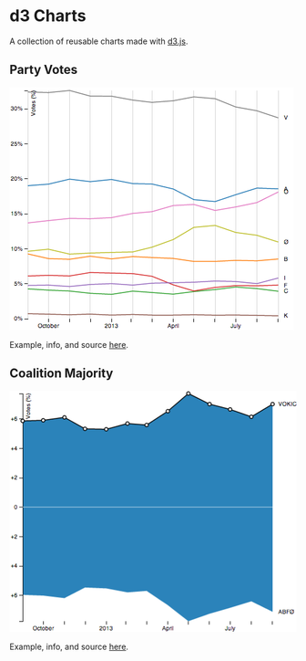 d3 Charts
=========
A collection of reusable charts made with [d3.js][d3].

Party Votes
-----------
![Party Votes thumbnail][party-votes-img]

Example, info, and source [here][party-votes-url].


Coalition Majority
------------------
![Coalition Majority thumbnail][coalition-majority-img]

Example, info, and source [here][coalition-majority-url].


[d3]: http://d3js.org
[party-votes-img]: screenshots/party-votes.png
[party-votes-url]: http://bl.ocks.org/ndarville/6475739
[coalition-majority-img]: screenshots/coalition-majority.png
[coalition-majority-url]: http://bl.ocks.org/ndarville/6475152
